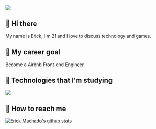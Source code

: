 
![](https://images.unsplash.com/photo-1555066931-4365d14bab8c?ixid=MXwxMjA3fDB8MHxwaG90by1wYWdlfHx8fGVufDB8fHw%3D&ixlib=rb-1.2.1&auto=format&fit=crop&w=750&q=80)

## 👋 Hi there

My name is Erick, I'm 21 and I love to discuss technology and games.

## 🎯 My career goal

Become a Airbnb Front-end Engineer.

## 🌱 Technologies that I'm studying

![](https://img.shields.io/static/v1?label=Framework&message=Vue.js&color=007BFF&style=for-the-badge&logo=vue.js&labelColor=222)

## 💬 How to reach me

[![Erick Machado's github stats](https://github-readme-stats.vercel.app/api?username=ErickMachado&theme=tokyonight&show_icons=true)](https://github.com/anuraghazra/github-readme-stats)
